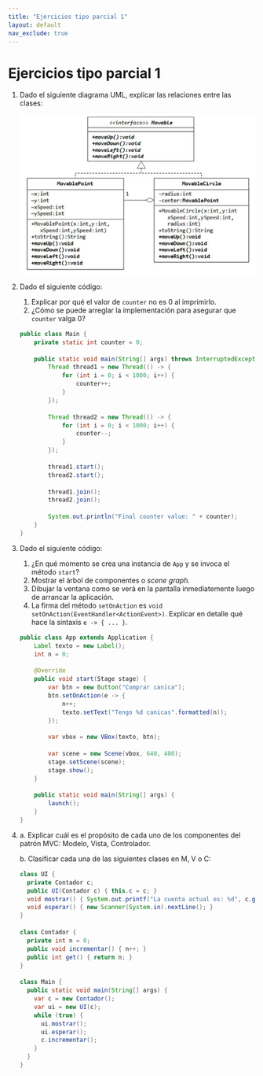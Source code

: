 ```yaml
---
title: "Ejercicios tipo parcial 1"
layout: default
nav_exclude: true
---
```


# Ejercicios tipo parcial 1

1. Dado el siguiente diagrama UML, explicar las relaciones entre las clases:
    
    ![Diagrama](./diagrama.png)
    
2. Dado el siguiente código:
    1. Explicar por qué el valor de `counter` no es 0 al imprimirlo.
    2. ¿Cómo se puede arreglar la implementación para asegurar que `counter` valga 0?
    
    ```java
    public class Main {
        private static int counter = 0;
        
        public static void main(String[] args) throws InterruptedException {
            Thread thread1 = new Thread(() -> {
                for (int i = 0; i < 1000; i++) {
                    counter++;
                }
            });
    
            Thread thread2 = new Thread(() -> {
                for (int i = 0; i < 1000; i++) {
                    counter--;
                }
            });
    
            thread1.start();
            thread2.start();
    
            thread1.join();
            thread2.join();
    
            System.out.println("Final counter value: " + counter);
        }
    }
    ```
    
3. Dado el siguiente código:
    1. ¿En qué momento se crea una instancia de `App` y se invoca el método `start`?
    2. Mostrar el árbol de componentes o *scene graph.*
    3. Dibujar la ventana como se verá en la pantalla inmediatemente luego de arrancar la aplicación.
    4. La firma del método `setOnAction` es `void setOnAction(EventHandler<ActionEvent>)`. Explicar en detalle qué hace la sintaxis `e -> { ... }`.
    
    ```java
    public class App extends Application {
        Label texto = new Label();
        int n = 0;
    
        @Override
        public void start(Stage stage) {
            var btn = new Button("Comprar canica");
            btn.setOnAction(e -> {
                n++;
                texto.setText("Tengo %d canicas".formatted(n));
            });
    
            var vbox = new VBox(texto, btn);
    
            var scene = new Scene(vbox, 640, 480);
            stage.setScene(scene);
            stage.show();
        }
    
        public static void main(String[] args) {
            launch();
        }
    }
    ```
    
4. a. Explicar cuál es el propósito de cada uno de los componentes del patrón MVC: Modelo, Vista, Controlador.
    
    b. Clasificar cada una de las siguientes clases en M, V o C:
    
    ```java
    class UI {
      private Contador c;
      public UI(Contador c) { this.c = c; }
      void mostrar() { System.out.printf("La cuenta actual es: %d", c.get()); }
      void esperar() { new Scanner(System.in).nextLine(); }
    }
    
    class Contador {
      private int n = 0;
      public void incrementar() { n++; }
      public int get() { return n; }
    }
    
    class Main {
      public static void main(String[] args) {
        var c = new Contador();
        var ui = new UI(c);
        while (true) {
          ui.mostrar();
          ui.esperar();
          c.incrementar();
        }
      }
    }
    ```
